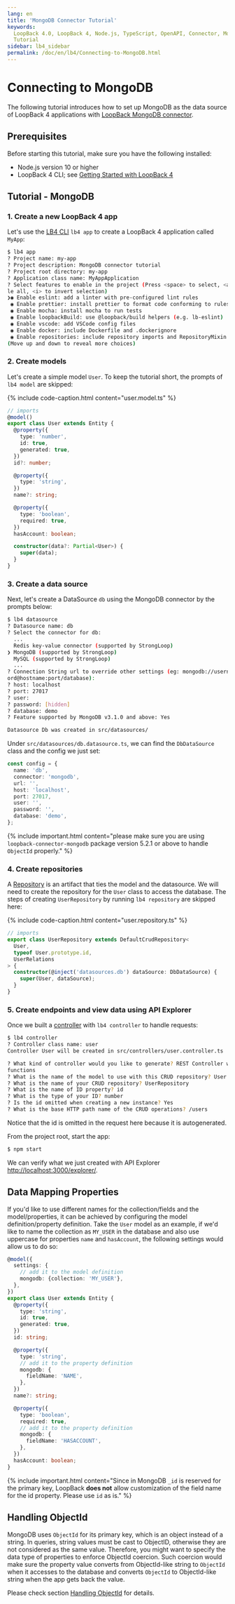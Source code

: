 ```yaml
---
lang: en
title: 'MongoDB Connector Tutorial'
keywords:
  LoopBack 4.0, LoopBack 4, Node.js, TypeScript, OpenAPI, Connector, MongoDB,
  Tutorial
sidebar: lb4_sidebar
permalink: /doc/en/lb4/Connecting-to-MongoDB.html
---
```


# Connecting to MongoDB

The following tutorial introduces how to set up MongoDB as the data source of
LoopBack 4 applications with
[LoopBack MongoDB connector](https://github.com/strongloop/loopback-connector-mongodb).

## Prerequisites

Before starting this tutorial, make sure you have the following installed:

- Node.js version 10 or higher
- LoopBack 4 CLI; see
  [Getting Started with LoopBack 4](../../Getting-started.md)

## Tutorial - MongoDB

### 1. Create a new LoopBack 4 app

Let's use the [LB4 CLI](../../Command-line-interface.md) `lb4 app` to create a
LoopBack 4 application called `MyApp`:

```bash
$ lb4 app
? Project name: my-app
? Project description: MongoDB connector tutorial
? Project root directory: my-app
? Application class name: MyAppApplication
? Select features to enable in the project (Press <space> to select, <a> to togg
le all, <i> to invert selection)
❯◉ Enable eslint: add a linter with pre-configured lint rules
 ◉ Enable prettier: install prettier to format code conforming to rules
 ◉ Enable mocha: install mocha to run tests
 ◉ Enable loopbackBuild: use @loopback/build helpers (e.g. lb-eslint)
 ◉ Enable vscode: add VSCode config files
 ◉ Enable docker: include Dockerfile and .dockerignore
 ◉ Enable repositories: include repository imports and RepositoryMixin
(Move up and down to reveal more choices)
```

### 2. Create models

Let's create a simple model `User`. To keep the tutorial short, the prompts of
`lb4 model` are skipped:

{% include code-caption.html content="user.model.ts" %}

```ts
// imports
@model()
export class User extends Entity {
  @property({
    type: 'number',
    id: true,
    generated: true,
  })
  id?: number;

  @property({
    type: 'string',
  })
  name?: string;

  @property({
    type: 'boolean',
    required: true,
  })
  hasAccount: boolean;

  constructor(data?: Partial<User>) {
    super(data);
  }
}
```

### 3. Create a data source

Next, let's create a DataSource `db` using the MongoDB connector by the prompts
below:

```bash
$ lb4 datasource
? Datasource name: db
? Select the connector for db:
  ...
  Redis key-value connector (supported by StrongLoop)
❯ MongoDB (supported by StrongLoop)
  MySQL (supported by StrongLoop)
  ...
? Connection String url to override other settings (eg: mongodb://username:passw
ord@hostname:port/database):
? host: localhost
? port: 27017
? user:
? password: [hidden]
? database: demo
? Feature supported by MongoDB v3.1.0 and above: Yes

Datasource Db was created in src/datasources/
```

Under `src/datasources/db.datasource.ts`, we can find the `DbDataSource` class
and the config we just set:

```ts
const config = {
  name: 'db',
  connector: 'mongodb',
  url: '',
  host: 'localhost',
  port: 27017,
  user: '',
  password: '',
  database: 'demo',
};
```

{% include important.html content="please make sure you are using `loopback-connector-mongodb` package version 5.2.1
or above to handle `ObjectId` properly." %}

### 4. Create repositories

A [Repository](../../Repository.md) is an artifact that ties the model and the
datasource. We will need to create the repository for the `User` class to access
the database. The steps of creating `UserRepository` by running `lb4 repository`
are skipped here:

{% include code-caption.html content="user.repository.ts" %}

```ts
// imports
export class UserRepository extends DefaultCrudRepository<
  User,
  typeof User.prototype.id,
  UserRelations
> {
  constructor(@inject('datasources.db') dataSource: DbDataSource) {
    super(User, dataSource);
  }
}
```

### 5. Create endpoints and view data using API Explorer

Once we built a [controller](../../Controllers.md) with `lb4 controller` to
handle requests:

```bash
$ lb4 controller
? Controller class name: user
Controller User will be created in src/controllers/user.controller.ts

? What kind of controller would you like to generate? REST Controller with CRUD
functions
? What is the name of the model to use with this CRUD repository? User
? What is the name of your CRUD repository? UserRepository
? What is the name of ID property? id
? What is the type of your ID? number
? Is the id omitted when creating a new instance? Yes
? What is the base HTTP path name of the CRUD operations? /users
```

Notice that the id is omitted in the request here because it is autogenerated.

From the project root, start the app:

```bash
$ npm start
```

We can verify what we just created with API Explorer
[http://localhost:3000/explorer/](http://localhost:3000/explorer/).

## Data Mapping Properties

If you'd like to use different names for the collection/fields and the
model/properties, it can be achieved by configuring the model
definition/property definition. Take the `User` model as an example, if we'd
like to name the collection as `MY_USER` in the database and also use uppercase
for properties `name` and `hasAccount`, the following settings would allow us to
do so:

```ts
@model({
  settings: {
    // add it to the model definition
    mongodb: {collection: 'MY_USER'},
  },
})
export class User extends Entity {
  @property({
    type: 'string',
    id: true,
    generated: true,
  })
  id: string;

  @property({
    type: 'string',
    // add it to the property definition
    mongodb: {
      fieldName: 'NAME',
    },
  })
  name?: string;

  @property({
    type: 'boolean',
    required: true,
    // add it to the property definition
    mongodb: {
      fieldName: 'HASACCOUNT',
    },
  })
  hasAccount: boolean;
}
```

{% include important.html content="Since in MongoDB `_id` is reserved for the primary key, LoopBack **does not** allow customization of the field name for the id property. Please use `id` as is." %}

## Handling ObjectId

MongoDB uses `ObjectId` for its primary key, which is an object instead of a
string. In queries, string values must be cast to ObjectID, otherwise they are
not considered as the same value. Therefore, you might want to specify the data
type of properties to enforce ObjectId coercion. Such coercion would make sure
the property value converts from ObjectId-like string to `ObjectId` when it
accesses to the database and converts `ObjectId` to ObjectId-like string when
the app gets back the value.

Please check section
[Handling ObjectId](https://loopback.io/doc/en/lb4/MongoDB-connector.html#handling-objectid)
for details.
